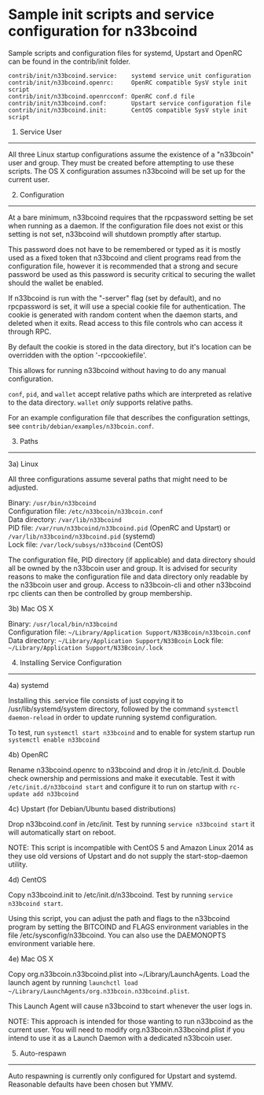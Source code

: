 Sample init scripts and service configuration for n33bcoind
==========================================================

Sample scripts and configuration files for systemd, Upstart and OpenRC
can be found in the contrib/init folder.

    contrib/init/n33bcoind.service:    systemd service unit configuration
    contrib/init/n33bcoind.openrc:     OpenRC compatible SysV style init script
    contrib/init/n33bcoind.openrcconf: OpenRC conf.d file
    contrib/init/n33bcoind.conf:       Upstart service configuration file
    contrib/init/n33bcoind.init:       CentOS compatible SysV style init script

1. Service User
---------------------------------

All three Linux startup configurations assume the existence of a "n33bcoin" user
and group.  They must be created before attempting to use these scripts.
The OS X configuration assumes n33bcoind will be set up for the current user.

2. Configuration
---------------------------------

At a bare minimum, n33bcoind requires that the rpcpassword setting be set
when running as a daemon.  If the configuration file does not exist or this
setting is not set, n33bcoind will shutdown promptly after startup.

This password does not have to be remembered or typed as it is mostly used
as a fixed token that n33bcoind and client programs read from the configuration
file, however it is recommended that a strong and secure password be used
as this password is security critical to securing the wallet should the
wallet be enabled.

If n33bcoind is run with the "-server" flag (set by default), and no rpcpassword is set,
it will use a special cookie file for authentication. The cookie is generated with random
content when the daemon starts, and deleted when it exits. Read access to this file
controls who can access it through RPC.

By default the cookie is stored in the data directory, but it's location can be overridden
with the option '-rpccookiefile'.

This allows for running n33bcoind without having to do any manual configuration.

`conf`, `pid`, and `wallet` accept relative paths which are interpreted as
relative to the data directory. `wallet` *only* supports relative paths.

For an example configuration file that describes the configuration settings,
see `contrib/debian/examples/n33bcoin.conf`.

3. Paths
---------------------------------

3a) Linux

All three configurations assume several paths that might need to be adjusted.

Binary:              `/usr/bin/n33bcoind`  
Configuration file:  `/etc/n33bcoin/n33bcoin.conf`  
Data directory:      `/var/lib/n33bcoind`  
PID file:            `/var/run/n33bcoind/n33bcoind.pid` (OpenRC and Upstart) or `/var/lib/n33bcoind/n33bcoind.pid` (systemd)  
Lock file:           `/var/lock/subsys/n33bcoind` (CentOS)  

The configuration file, PID directory (if applicable) and data directory
should all be owned by the n33bcoin user and group.  It is advised for security
reasons to make the configuration file and data directory only readable by the
n33bcoin user and group.  Access to n33bcoin-cli and other n33bcoind rpc clients
can then be controlled by group membership.

3b) Mac OS X

Binary:              `/usr/local/bin/n33bcoind`  
Configuration file:  `~/Library/Application Support/N33Bcoin/n33bcoin.conf`  
Data directory:      `~/Library/Application Support/N33Bcoin`
Lock file:           `~/Library/Application Support/N33Bcoin/.lock`

4. Installing Service Configuration
-----------------------------------

4a) systemd

Installing this .service file consists of just copying it to
/usr/lib/systemd/system directory, followed by the command
`systemctl daemon-reload` in order to update running systemd configuration.

To test, run `systemctl start n33bcoind` and to enable for system startup run
`systemctl enable n33bcoind`

4b) OpenRC

Rename n33bcoind.openrc to n33bcoind and drop it in /etc/init.d.  Double
check ownership and permissions and make it executable.  Test it with
`/etc/init.d/n33bcoind start` and configure it to run on startup with
`rc-update add n33bcoind`

4c) Upstart (for Debian/Ubuntu based distributions)

Drop n33bcoind.conf in /etc/init.  Test by running `service n33bcoind start`
it will automatically start on reboot.

NOTE: This script is incompatible with CentOS 5 and Amazon Linux 2014 as they
use old versions of Upstart and do not supply the start-stop-daemon utility.

4d) CentOS

Copy n33bcoind.init to /etc/init.d/n33bcoind. Test by running `service n33bcoind start`.

Using this script, you can adjust the path and flags to the n33bcoind program by
setting the BITCOIND and FLAGS environment variables in the file
/etc/sysconfig/n33bcoind. You can also use the DAEMONOPTS environment variable here.

4e) Mac OS X

Copy org.n33bcoin.n33bcoind.plist into ~/Library/LaunchAgents. Load the launch agent by
running `launchctl load ~/Library/LaunchAgents/org.n33bcoin.n33bcoind.plist`.

This Launch Agent will cause n33bcoind to start whenever the user logs in.

NOTE: This approach is intended for those wanting to run n33bcoind as the current user.
You will need to modify org.n33bcoin.n33bcoind.plist if you intend to use it as a
Launch Daemon with a dedicated n33bcoin user.

5. Auto-respawn
-----------------------------------

Auto respawning is currently only configured for Upstart and systemd.
Reasonable defaults have been chosen but YMMV.
